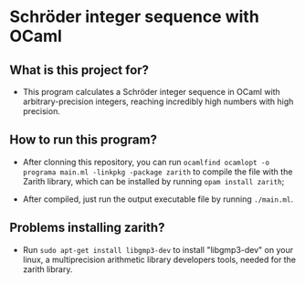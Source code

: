 # Schröder integer sequence with OCaml

## What is this project for?

- This program calculates a Schröder integer sequence in OCaml with arbitrary-precision integers, reaching incredibly high numbers with high precision.

## How to run this program?

- After clonning this repository, you can run `ocamlfind ocamlopt -o programa main.ml -linkpkg -package zarith` to compile the file with the Zarith library, which can be installed by running `opam install zarith`;

- After compiled, just run the output executable file by running `./main.ml`.

## Problems installing zarith?

- Run `sudo apt-get install libgmp3-dev` to install "libgmp3-dev" on your linux, a multiprecision arithmetic library developers tools, needed for the zarith library.
